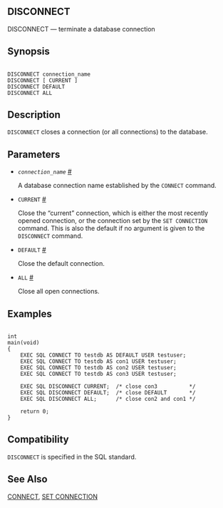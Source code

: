 ## DISCONNECT

DISCONNECT — terminate a database connection

## Synopsis

```

DISCONNECT connection_name
DISCONNECT [ CURRENT ]
DISCONNECT DEFAULT
DISCONNECT ALL
```

## Description

`DISCONNECT` closes a connection (or all connections) to the database.

## Parameters

* *`connection_name`* [#](#ECPG-SQL-DISCONNECT-CONNECTION-NAME)

    A database connection name established by the `CONNECT` command.

* `CURRENT` [#](#ECPG-SQL-DISCONNECT-CURRENT)

    Close the “current” connection, which is either the most recently opened connection, or the connection set by the `SET CONNECTION` command. This is also the default if no argument is given to the `DISCONNECT` command.

* `DEFAULT` [#](#ECPG-SQL-DISCONNECT-DEFAULT)

    Close the default connection.

* `ALL` [#](#ECPG-SQL-DISCONNECT-ALL)

    Close all open connections.

## Examples

```

int
main(void)
{
    EXEC SQL CONNECT TO testdb AS DEFAULT USER testuser;
    EXEC SQL CONNECT TO testdb AS con1 USER testuser;
    EXEC SQL CONNECT TO testdb AS con2 USER testuser;
    EXEC SQL CONNECT TO testdb AS con3 USER testuser;

    EXEC SQL DISCONNECT CURRENT;  /* close con3          */
    EXEC SQL DISCONNECT DEFAULT;  /* close DEFAULT       */
    EXEC SQL DISCONNECT ALL;      /* close con2 and con1 */

    return 0;
}
```

## Compatibility

`DISCONNECT` is specified in the SQL standard.

## See Also

[CONNECT](ecpg-sql-connect "CONNECT"), [SET CONNECTION](ecpg-sql-set-connection "SET CONNECTION")